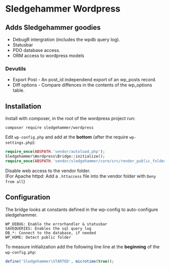 # Sledgehammer Wordpress

## Adds Sledgehammer goodies

- DebugR intergration (includes the wpdb query log).
- Statusbar
- PDO database access.
- ORM access to wordpress models

### Devutils

- Export Post - An post_id independend export of an wp_posts record.
- Diff options - Compare diffences in the contents of the wp_options table.

## Installation

Install with composer, in the root of the wordpress project run:

```
composer require sledgehammer/wordpress
```

Edit `wp-config.php` and add at the **bottom** (after the require `wp-settings.php`):

```php
require_once(ABSPATH.'vendor/autoload.php');
Sledgehammer\Wordpress\Bridge::initialize();
require_once(ABSPATH.'vendor/sledgehammer/core/src/render_public_folders.php');

```

Disable web access to the vendor folder.  
(For Apache httpd: Add a `.httaccess` file into the vendor folder with `Deny from all`)

## Configuration

The bridge looks at constants defined in the wp-config to auto-configure sledgehammer.

```
WP_DEBUG: Enable the errorhandler & statusbar
SAVEQUERIES: Enables the sql query log
DB_*: Connect to the database, if needed
WP_HOME: Detect public folder
```

To measure initialization add the following line line at the **beginning** of the `wp-config.php`:

```php
define('Sledgehammer\STARTED', microtime(true));
```
